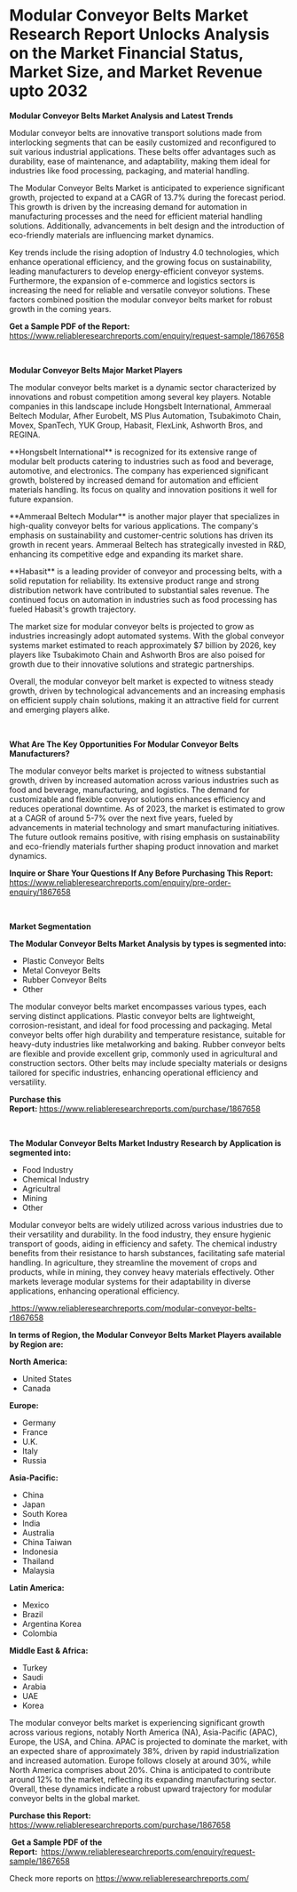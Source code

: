 <p><h1>Modular Conveyor Belts Market Research Report Unlocks Analysis on the Market Financial Status, Market Size, and Market Revenue upto 2032</h1></p><p><strong>Modular Conveyor Belts Market Analysis and Latest Trends</strong></p>
<p><p>Modular conveyor belts are innovative transport solutions made from interlocking segments that can be easily customized and reconfigured to suit various industrial applications. These belts offer advantages such as durability, ease of maintenance, and adaptability, making them ideal for industries like food processing, packaging, and material handling. </p><p>The Modular Conveyor Belts Market is anticipated to experience significant growth, projected to expand at a CAGR of 13.7% during the forecast period. This growth is driven by the increasing demand for automation in manufacturing processes and the need for efficient material handling solutions. Additionally, advancements in belt design and the introduction of eco-friendly materials are influencing market dynamics. </p><p>Key trends include the rising adoption of Industry 4.0 technologies, which enhance operational efficiency, and the growing focus on sustainability, leading manufacturers to develop energy-efficient conveyor systems. Furthermore, the expansion of e-commerce and logistics sectors is increasing the need for reliable and versatile conveyor solutions. These factors combined position the modular conveyor belts market for robust growth in the coming years.</p></p>
<p><strong>Get a Sample PDF of the Report:&nbsp;</strong> <a href="https://www.reliableresearchreports.com/enquiry/request-sample/1867658?utm_campaign=3557&utm_medium=2&utm_source=Github&utm_content=ia&utm_term=10042025&utm_id=modular-conveyor-belts">https://www.reliableresearchreports.com/enquiry/request-sample/1867658</a></p>
<p>&nbsp;</p>
<p><strong>Modular Conveyor Belts Major Market Players</strong></p>
<p><p>The modular conveyor belts market is a dynamic sector characterized by innovations and robust competition among several key players. Notable companies in this landscape include Hongsbelt International, Ammeraal Beltech Modular, Afher Eurobelt, MS Plus Automation, Tsubakimoto Chain, Movex, SpanTech, YUK Group, Habasit, FlexLink, Ashworth Bros, and REGINA.</p><p>**Hongsbelt International** is recognized for its extensive range of modular belt products catering to industries such as food and beverage, automotive, and electronics. The company has experienced significant growth, bolstered by increased demand for automation and efficient materials handling. Its focus on quality and innovation positions it well for future expansion.</p><p>**Ammeraal Beltech Modular** is another major player that specializes in high-quality conveyor belts for various applications. The company's emphasis on sustainability and customer-centric solutions has driven its growth in recent years. Ammeraal Beltech has strategically invested in R&D, enhancing its competitive edge and expanding its market share.</p><p>**Habasit** is a leading provider of conveyor and processing belts, with a solid reputation for reliability. Its extensive product range and strong distribution network have contributed to substantial sales revenue. The continued focus on automation in industries such as food processing has fueled Habasit's growth trajectory.</p><p>The market size for modular conveyor belts is projected to grow as industries increasingly adopt automated systems. With the global conveyor systems market estimated to reach approximately $7 billion by 2026, key players like Tsubakimoto Chain and Ashworth Bros are also poised for growth due to their innovative solutions and strategic partnerships.</p><p>Overall, the modular conveyor belt market is expected to witness steady growth, driven by technological advancements and an increasing emphasis on efficient supply chain solutions, making it an attractive field for current and emerging players alike.</p></p>
<p>&nbsp;</p>
<p><strong>What Are The Key Opportunities For Modular Conveyor Belts Manufacturers?</strong></p>
<p><p>The modular conveyor belts market is projected to witness substantial growth, driven by increased automation across various industries such as food and beverage, manufacturing, and logistics. The demand for customizable and flexible conveyor solutions enhances efficiency and reduces operational downtime. As of 2023, the market is estimated to grow at a CAGR of around 5-7% over the next five years, fueled by advancements in material technology and smart manufacturing initiatives. The future outlook remains positive, with rising emphasis on sustainability and eco-friendly materials further shaping product innovation and market dynamics.</p></p>
<p><strong>Inquire or Share Your Questions If Any Before Purchasing This Report:</strong> <a href="https://www.reliableresearchreports.com/enquiry/pre-order-enquiry/1867658?utm_campaign=3557&utm_medium=2&utm_source=Github&utm_content=ia&utm_term=10042025&utm_id=modular-conveyor-belts">https://www.reliableresearchreports.com/enquiry/pre-order-enquiry/1867658</a></p>
<p>&nbsp;</p>
<p><strong>Market Segmentation</strong></p>
<p><strong>The Modular Conveyor Belts Market Analysis by types is segmented into:</strong></p>
<p><ul><li>Plastic Conveyor Belts</li><li>Metal Conveyor Belts</li><li>Rubber Conveyor Belts</li><li>Other</li></ul></p>
<p><p>The modular conveyor belts market encompasses various types, each serving distinct applications. Plastic conveyor belts are lightweight, corrosion-resistant, and ideal for food processing and packaging. Metal conveyor belts offer high durability and temperature resistance, suitable for heavy-duty industries like metalworking and baking. Rubber conveyor belts are flexible and provide excellent grip, commonly used in agricultural and construction sectors. Other belts may include specialty materials or designs tailored for specific industries, enhancing operational efficiency and versatility.</p></p>
<p><strong>Purchase this Report:&nbsp;</strong><a href="https://www.reliableresearchreports.com/purchase/1867658?utm_campaign=3557&utm_medium=2&utm_source=Github&utm_content=ia&utm_term=10042025&utm_id=modular-conveyor-belts">https://www.reliableresearchreports.com/purchase/1867658</a></p>
<p>&nbsp;</p>
<p><strong>The Modular Conveyor Belts Market Industry Research by Application is segmented into:</strong></p>
<p><ul><li>Food Industry</li><li>Chemical Industry</li><li>Agricultral</li><li>Mining</li><li>Other</li></ul></p>
<p><p>Modular conveyor belts are widely utilized across various industries due to their versatility and durability. In the food industry, they ensure hygienic transport of goods, aiding in efficiency and safety. The chemical industry benefits from their resistance to harsh substances, facilitating safe material handling. In agriculture, they streamline the movement of crops and products, while in mining, they convey heavy materials effectively. Other markets leverage modular systems for their adaptability in diverse applications, enhancing operational efficiency.</p></p>
<p><a href="https://www.reliableresearchreports.com/modular-conveyor-belts-r1867658?utm_campaign=3557&utm_medium=2&utm_source=Github&utm_content=ia&utm_term=10042025&utm_id=modular-conveyor-belts">&nbsp;https://www.reliableresearchreports.com/modular-conveyor-belts-r1867658</a></p>
<p><strong>In terms of Region, the Modular Conveyor Belts Market Players available by Region are:</strong></p>
<p>
    <p> <strong> North America: </strong>
        <ul>
            <li>United States</li>
            <li>Canada</li>
        </ul>
        </p> 
    <p> <strong> Europe: </strong>
        <ul>
            <li>Germany</li>
            <li>France</li>
            <li>U.K.</li>
            <li>Italy</li>
            <li>Russia</li>
        </ul>
        </p> 
    <p> <strong> Asia-Pacific: </strong>
        <ul>
            <li>China</li>
            <li>Japan</li>
            <li>South Korea</li>
            <li>India</li>
            <li>Australia</li>
            <li>China Taiwan</li>
            <li>Indonesia</li>
            <li>Thailand</li>
            <li>Malaysia</li>
        </ul>
        </p> 
    <p> <strong> Latin America: </strong>
        <ul>
            <li>Mexico</li>
            <li>Brazil</li>
            <li>Argentina Korea</li>
            <li>Colombia</li>
        </ul>
        </p> 
    <p> <strong> Middle East & Africa: </strong>
        <ul>
            <li>Turkey</li>
            <li>Saudi</li>
            <li>Arabia</li>
            <li>UAE</li>
            <li>Korea</li>
        </ul>
    </p>
    </p>
<p><p>The modular conveyor belts market is experiencing significant growth across various regions, notably North America (NA), Asia-Pacific (APAC), Europe, the USA, and China. APAC is projected to dominate the market, with an expected share of approximately 38%, driven by rapid industrialization and increased automation. Europe follows closely at around 30%, while North America comprises about 20%. China is anticipated to contribute around 12% to the market, reflecting its expanding manufacturing sector. Overall, these dynamics indicate a robust upward trajectory for modular conveyor belts in the global market.</p></p>
<p><strong>Purchase this Report: </strong><a href="https://www.reliableresearchreports.com/purchase/1867658?utm_campaign=3557&utm_medium=2&utm_source=Github&utm_content=ia&utm_term=10042025&utm_id=modular-conveyor-belts">https://www.reliableresearchreports.com/purchase/1867658</a></p>
<p>&nbsp;<strong>Get a Sample PDF of the Report:&nbsp;&nbsp;</strong><a href="https://www.reliableresearchreports.com/enquiry/request-sample/1867658?utm_campaign=3557&utm_medium=2&utm_source=Github&utm_content=ia&utm_term=10042025&utm_id=modular-conveyor-belts">https://www.reliableresearchreports.com/enquiry/request-sample/1867658</a></p>
<p><strong></strong></p>
<p>Check more reports on <a href="https://www.reliableresearchreports.com/?utm_campaign=3557&utm_medium=2&utm_source=Github&utm_content=ia&utm_term=10042025&utm_id=modular-conveyor-belts">https://www.reliableresearchreports.com/</a></p>